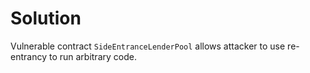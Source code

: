 # Solution

Vulnerable contract `SideEntranceLenderPool` allows attacker to use re-entrancy to run arbitrary code.
